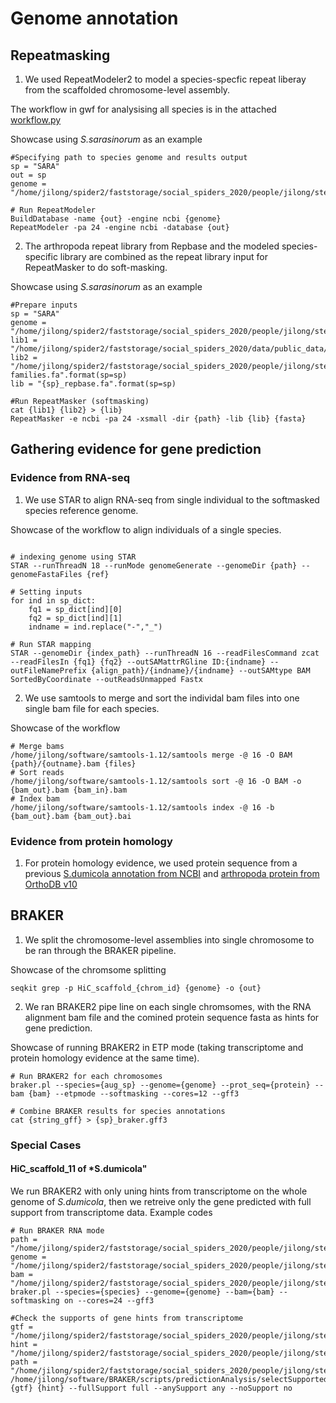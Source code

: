 # Genome annotation

## Repeatmasking
1. We used RepeatModeler2 to model a species-specfic repeat liberay from the scaffolded chromosome-level assembly.

The workflow in gwf for analysising all species is in the attached [workflow.py](https://github.com/Jilong-Jerome/sociality-in-spiders-dead-end/blob/main/Genome_Assembly/hifiasm/workflow.py)

Showcase using *S.sarasinorum* as an example
```
#Specifying path to species genome and results output 
sp = "SARA"
out = sp
genome = "/home/jilong/spider2/faststorage/social_spiders_2020/people/jilong/steps/3D_dna/final_3d/{sp}/{sp}_hifi_hic_scaffolded_trim.fa".format(sp=sp)

# Run RepeatModeler
BuildDatabase -name {out} -engine ncbi {genome}
RepeatModeler -pa 24 -engine ncbi -database {out}
```
2. The arthropoda repeat library from Repbase and the modeled species-specific library are combined as the repeat library input for RepeatMasker to do soft-masking.

Showcase using *S.sarasinorum* as an example
```
#Prepare inputs
sp = "SARA"
genome = "/home/jilong/spider2/faststorage/social_spiders_2020/people/jilong/steps/3D_dna/final_3d/{sp}/{sp}_hifi_hic_scaffolded_trim.fa".format(sp=sp)
lib1 = "/home/jilong/spider2/faststorage/social_spiders_2020/data/public_data/repbase/repbase_arthropoda.fa"
lib2 = "/home/jilong/spider2/faststorage/social_spiders_2020/people/jilong/steps/full_annotation/{sp}/repeat_masker/model/{sp}-families.fa".format(sp=sp)
lib = "{sp}_repbase.fa".format(sp=sp)

#Run RepeatMasker (softmasking)
cat {lib1} {lib2} > {lib}
RepeatMasker -e ncbi -pa 24 -xsmall -dir {path} -lib {lib} {fasta}
```
## Gathering evidence for gene prediction

### Evidence from RNA-seq

1. We use STAR to align RNA-seq from single individual to the softmasked species reference genome.

Showcase of the workflow to align individuals of a single species.
```

# indexing genome using STAR
STAR --runThreadN 18 --runMode genomeGenerate --genomeDir {path} --genomeFastaFiles {ref}

# Setting inputs
for ind in sp_dict: 
    fq1 = sp_dict[ind][0] 
    fq2 = sp_dict[ind][1] 
    indname = ind.replace("-","_") 

# Run STAR mapping
STAR --genomeDir {index_path} --runThreadN 16 --readFilesCommand zcat --readFilesIn {fq1} {fq2} --outSAMattrRGline ID:{indname} --outFileNamePrefix {align_path}/{indname}/{indname} --outSAMtype BAM SortedByCoordinate --outReadsUnmapped Fastx
```
2. We use samtools to merge and sort the individal bam files into one single bam file for each species. 

Showcase of the workflow
```
# Merge bams
/home/jilong/software/samtools-1.12/samtools merge -@ 16 -O BAM {path}/{outname}.bam {files}
# Sort reads
/home/jilong/software/samtools-1.12/samtools sort -@ 16 -O BAM -o {bam_out}.bam {bam_in}.bam
# Index bam
/home/jilong/software/samtools-1.12/samtools index -@ 16 -b {bam_out}.bam {bam_out}.bai
```
### Evidence from protein homology
1. For protein homology evidence, we used protein sequence from a previous [S.dumicola annotation from NCBI](https://www.ncbi.nlm.nih.gov/genome/annotation_euk/Stegodyphus_dumicola/100/) and [arthropoda protein from OrthoDB v10](https://academic.oup.com/nar/article/47/D1/D807/5160989)

## BRAKER

1. We split the chromosome-level assemblies into single chromosome to be ran through the BRAKER pipeline.

Showcase of the chromsome splitting
```
seqkit grep -p HiC_scaffold_{chrom_id} {genome} -o {out}
```

2. We ran BRAKER2 pipe line on each single chromsomes, with the RNA alignment bam file and the comined protein sequence fasta as hints for gene prediction.

Showcase of running BRAKER2 in ETP mode (taking transcriptome and protein homology evidence at the same time).
```
# Run BRAKER2 for each chromosomes
braker.pl --species={aug_sp} --genome={genome} --prot_seq={protein} --bam {bam} --etpmode --softmasking --cores=12 --gff3

# Combine BRAKER results for species annotations
cat {string_gff} > {sp}_braker.gff3
```
### Special Cases
#### HiC_scaffold_11 of *S.dumicola"
We run BRAKER2 with only uning hints from transcriptome on the whole genome of *S.dumicola*, then we retreive only the gene predicted with full support from transcriptome data.
Example codes
```
# Run BRAKER RNA mode
path = "/home/jilong/spider2/faststorage/social_spiders_2020/people/jilong/steps/annotate/braker/dumicola/rna_mode"
genome = "/home/jilong/spider2/faststorage/social_spiders_2020/people/jilong/steps/annotate/repeat_masker/DUM/RMdatabase/combine/DUM_hifi_hic_scaffolded_trim.fa.masked"
bam = "/home/jilong/spider2/faststorage/social_spiders_2020/people/jilong/steps/RNA_analysis/STAR/DUM_RNA_STAR_sort.bam"
braker.pl --species={species} --genome={genome} --bam={bam} --softmasking on --cores=24 --gff3

#Check the supports of gene hints from transcriptome
gtf = "/home/jilong/spider2/faststorage/social_spiders_2020/people/jilong/steps/annotate/braker/dumicola/rna_mode/braker/dumicola_braker_rna/augustus.gtf"
hint = "/home/jilong/spider2/faststorage/social_spiders_2020/people/jilong/steps/annotate/braker/dumicola/rna_mode/braker/dumicola_braker_rna/hintsfile.gff"
path = "/home/jilong/spider2/faststorage/social_spiders_2020/people/jilong/steps/annotate/braker/dumicola/rna_mode/braker/dumicola_braker_rna/support"
/home/jilong/software/BRAKER/scripts/predictionAnalysis/selectSupportedSubsets.py {gtf} {hint} --fullSupport full --anySupport any --noSupport no
```

